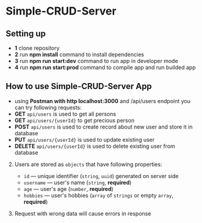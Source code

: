 # Simple-CRUD-Server

## Setting up

- **1** clone repository
- **2** run **npm install** command to install dependencies
- **3** run **npm run start:dev** command to run app in developer mode
- **4** run **npm run start:prod** command to compile app and run builded app

## How to use Simple-CRUD-Server App

- using **Postman with http localhost:3000** and /api/users endpoint you can try following requests:
- **GET** `api/users` is used to get all persons
- **GET** `api/users/{userId}` to get precious person
- **POST** `api/users` is used to create record about new user and store it in database
- **PUT** `api/users/{userId}` is used to update existing user
- **DELETE** `api/users/{userId}` is used to delete existing user from database

2. Users are stored as `objects` that have following properties:

   - `id` — unique identifier (`string`, `uuid`) generated on server side
   - `username` — user's name (`string`, **required**)
   - `age` — user's age (`number`, **required**)
   - `hobbies` — user's hobbies (`array` of `strings` or empty `array`, **required**)

3. Request with wrong data will cause errors in response
